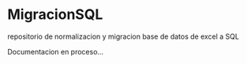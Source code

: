 # MigracionSQL
repositorio de normalizacion y migracion base de datos de excel a SQL 

Documentacion en proceso...
